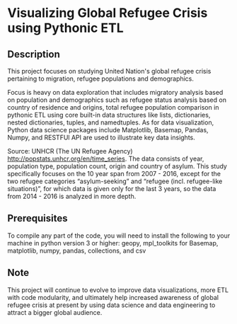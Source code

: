 # Visualizing Global Refugee Crisis using Pythonic ETL

## Description
This project focuses on studying United Nation's global refugee crisis pertaining to migration, refugee populations and demographics. 

Focus is heavy on data exploration that includes migratory analysis based on population and demographics such as refugee status analysis based on country of residence and origins, total refugee population comparison in pythonic ETL using core built-in data structures like lists, dictionaries, nested dictionaries, tuples, and namedtuples.  As for data visualization, Python data science packages include Matplotlib, Basemap, Pandas, Numpy, and RESTFUl API are used to illustrate key data insights. 

Source: UNHCR (The UN Refugee Agency) http://popstats.unhcr.org/en/time_series.  The data consists of year, population type, population count, origin and country of asylum. This study specifically focuses on the 10 year span from 2007 - 2016, except for the two refugee categories “asylum-seeking” and “refugee (incl. refugee-like situations)”, for which data is given only for the last 3 years, so the data from 2014 - 2016 is analyzed in more depth. 

## Prerequisites
To compile any part of the code, you will need to install the following to your machine in python version 3 or higher: geopy, mpl_toolkits for Basemap, 
matplotlib, numpy, pandas, collections, and csv

## Note
This project will continue to evolve to improve data visualizations, more ETL with code modularity, and ultimately help increased awareness of global refugee crisis at present by using data science and data engineering to attract a bigger global audience. 
